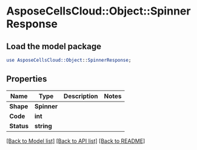 # AsposeCellsCloud::Object::SpinnerResponse 

## Load the model package
```perl
use AsposeCellsCloud::Object::SpinnerResponse;
```

## Properties
Name | Type | Description | Notes
------------ | ------------- | ------------- | -------------
**Shape** | **Spinner** |  |
**Code** | **int** |  |
**Status** | **string** |  |  

[[Back to Model list]](../README.md#documentation-for-models) [[Back to API list]](../README.md#documentation-for-api-endpoints) [[Back to README]](../README.md)

